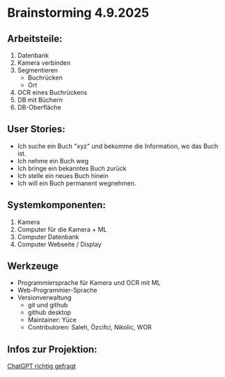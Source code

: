 # Brainstorming 4.9.2025

## Arbeitsteile:

1. Datenbank
1. Kamera verbinden
1. Segmentieren
	- Buchrücken
	- Ort
1. OCR eines Buchrückens
1. DB mit Büchern
1. DB-Oberfläche

## User Stories:

- Ich suche ein Buch "xyz" und bekomme die Information, wo das Buch ist.
- Ich nehme ein Buch weg
- Ich bringe ein bekanntes Buch zurück
- Ich stelle ein neues Buch hinein
- Ich will ein Buch permanent wegnehmen.

## Systemkomponenten:

1. Kamera
1. Computer für die Kamera + ML
1. Computer Datenbank
1. Computer Webseite / Display

## Werkzeuge

- Programmiersprache für Kamera und OCR mit ML
- Web-Programmier-Sprache
- Versionverwaltung
	- git und github
	- github desktop
	- Maintainer: Yüce
	- Contributoren: Saleh, Özcifci, Nikolic, WOR

 ## Infos zur Projektion:

 [ChatGPT richtig gefragt](https://chatgpt.com/share/68c7bf1a-b96c-8002-810a-71add16e1886)
 

